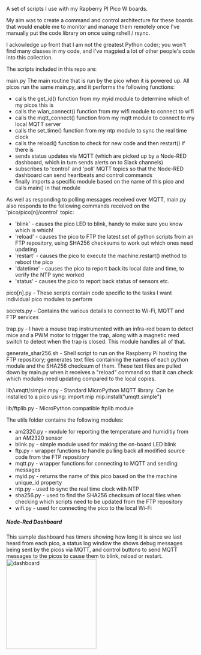 A set of scripts I use with my Rapberry PI Pico W boards.

My aim was to create a command and control architecture for these boards that would enable me to monitor and manage them remotely once I've manually put the code library on once using rshell / rsync.

I ackowledge up front that I am not the greatest Python coder; you won't find many classes in my code, and I've magpied a lot of other people's code into this collection.

The scripts included in this repo are:

main.py The main routine that is run by the pico when it is powered up. All picos run the same main.py, and it performs the following functions:
* calls the get_id() function from my myid module to determine which of my picos this is
* calls the wlan_connect() function from my wifi module to connect to wifi
* calls the mqtt_connect() function from my mqtt module to connect to my local MQTT server
* calls the set_time() function from my ntp module to sync the real time clock
* calls the reload() function to check for new code and then restart() if there is
* sends status updates via MQTT (which are picked up by a Node-RED dashboard, which in turn sends alerts on to Slack channels)
* subscribes to 'control' and 'poll' MQTT topics so that the Node-RED dashboard can send heartbeats and control commands
* finally imports a specific module based on the name of this pico and calls main() in that module

As well as responding to polling messages received over MQTT, main.py also responds to the following commands received on the 'pico/pico[n]/control' topic:
* 'blink' - causes the pico LED to blink, handy to make sure you know which is which!
* 'reload' - causes the pico to FTP the latest set of python scripts from an FTP repository, using SHA256 checksums to work out which ones need updating
* 'restart' - causes the pico to execute the machine.restart() method to reboot the pico
* 'datetime' - causes the pico to report back its local date and time, to verify the NTP sync worked
* 'status' - causes the pico to report back status of sensors etc.

pico[n].py - These scripts contain code specific to the tasks I want individual pico modules to perform

secrets.py - Contains the various details to connect to Wi-Fi, MQTT and FTP services

trap.py - I have a mouse trap instrumented with an infra-red beam to detect mice and a PWM motor to trigger the trap, along with a magnetic reed switch to detect when the trap is closed. This module handles all of that.

generate_shar256.sh - Shell script to run on the Raspberry Pi hosting the FTP repositiory; generates text files containing the names of each python module and the SHA256 checksum of them. These text files are pulled down by main.py when it receives a "reload" command so that it can check which modules need updating compared to the local copies.

lib/umqtt/simple.mpy - Standard MicroPython MQTT library. Can be installed to a pico using: import mip mip.install("umqtt.simple")

lib/ftplib.py - MicroPython compatible ftplib module

The utils folder contains the following modules:
* am2320.py - module for reporting the temperature and humiditiy from an AM2320 sensor
* blink.py - simple module used for making the on-board LED blink
* ftp.py - wrapper functions to handle pulling back all modified source code from the FTP repositiory
* mqtt.py - wrapper functions for connecting to MQTT and sending messages
* myid.py - returns the name of this pico based on the the machine unique_id property
* ntp.py - used to sync the real time clock with NTP
* sha256.py - used to find the SHA256 checksum of local files when checking which scripts need to be updated from the FTP repository
* wifi.py - used for connecting the pico to the local Wi-Fi

<h5>Node-Red Dashboard</h5>
This sample dashboard has timers showing how long it is since we last heard from each pico, a status log window the shows debug messages being sent by the picos via MQTT, and control buttons to send MQTT messages to the picos to cause them to blink, reload or restart.

<img width="240" alt="dashboard" src="https://user-images.githubusercontent.com/34414575/199085816-7ab4b55d-5774-46e4-a21c-cf28e1bf287d.png">
